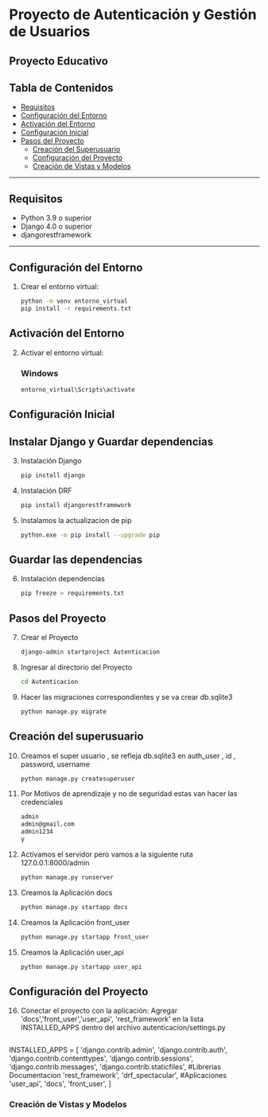 # Proyecto de Autenticación y Gestión de Usuarios
Proyecto Educativo
--

## Tabla de Contenidos
- [Requisitos](#requisitos)
- [Configuración del Entorno](#configuración-del-entorno)
- [Activación del Entorno](#Activación-del-Entorno)
- [Configuración Inicial](#configuración-inicial)
- [Pasos del Proyecto](#pasos-del-proyecto)
  - [Creación del Superusuario](#Creación-del-Superusuario)
  - [Configuración del Proyecto](#configuración-del-proyecto)
  - [Creación de Vistas y Modelos](#creación-de-vistas-y-modelos)

---
## Requisitos

- Python 3.9 o superior
- Django 4.0 o superior
- djangorestframework
---
## Configuración del Entorno

1. Crear el entorno virtual:
   ```bash
   python -m venv entorno_virtual 
   pip install -r requirements.txt
## Activación del Entorno

2. Activar el entorno virtual:
    ### Windows
    ```bash
    entorno_virtual\Scripts\activate

## Configuración Inicial
## Instalar Django y Guardar dependencias

3. Instalación Django
    ```bash
    pip install django

4. Instalación DRF
   ```bash
   pip install djangorestframework

5. Instalamos la actualizacion de pip
    ```bash
    python.exe -m pip install --upgrade pip

## Guardar las dependencias
6. Instalación dependencias
    ```bash
   pip freeze > requirements.txt

## Pasos del Proyecto
7. Crear el Proyecto
    ```bash
    django-admin startproject Autenticacion

8. Ingresar al directorio del Proyecto
    ```bash
    cd Autenticacion

9. Hacer las migraciones correspondientes y se va crear db.sqlite3
    ```bash
    python manage.py migrate

## Creación del superusuario
10. Creamos el super usuario , se refleja db.sqlite3 en auth_user , id , password, username
    ```bash
    python manage.py createsuperuser 

11. Por Motivos de aprendizaje y no de seguridad estas van hacer las credenciales 
    ```bash
    admin
    admin@gmail.com
    admin1234
    y

12. Activamos el servidor pero vamos a la siguiente ruta 127.0.0.1:8000/admin 
    ```bash
    python manage.py runserver

13. Creamos la Aplicación docs
    ```bash
    python manage.py startapp docs

14. Creamos la Aplicación front_user
    ```bash
    python manage.py startapp front_user

15. Creamos la Aplicación user_api
    ```bash
    python manage.py startapp user_api
## Configuración del Proyecto

16. Conectar el proyecto con la aplicación: Agregar 'docs','front_user','user_api', 'rest_framework' en la lista INSTALLED_APPS dentro del archivo autenticacion/settings.py

    ```bash
   INSTALLED_APPS = [
      'django.contrib.admin',
      'django.contrib.auth',
      'django.contrib.contenttypes',
      'django.contrib.sessions',
      'django.contrib.messages',
      'django.contrib.staticfiles',
      #Librerias Documentacion
      'rest_framework',
      'drf_spectacular',
      #Aplicaciones
      'user_api',
      'docs',
      'front_user',
   ]

### Creación de Vistas y Modelos
  


